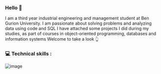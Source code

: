 ### Hello 👋

<!--
**gilbiton1/gilbiton1** is a ✨ _special_ ✨ repository because its `README.md` (this file) appears on your GitHub profile.


-->
I am a third year industrial engineering and management student at Ben Gurion University.
I am passionate about solving problems and analyzing data using code and SQL
I have attached some projects I did during my studies, as part of courses in object-oriented programming, databases and information systems
Welcome to take a look :point_up_2:

### 💻 Technical skills : 
![image](https://user-images.githubusercontent.com/116487988/220427710-8c49d212-fb9f-40a5-8ace-6d0fc21cdfee.png)

